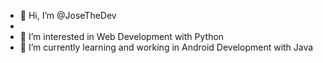 - 👋 Hi, I’m @JoseTheDev
- 
- 👀 I’m interested in Web Development with Python
- 🌱 I’m currently learning and working in Android Development with Java

<!---
JoseTheDev/JoseTheDev is a ✨ special ✨ repository because its `README.md` (this file) appears on your GitHub profile.
You can click the Preview link to take a look at your changes.
--->
